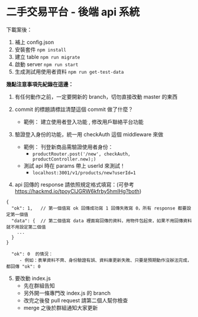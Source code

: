 # 二手交易平台 - 後端 api 系統

下載案後：
1. 補上 config.json
2. 安裝套件 `npm install`
3. 建立 table `npm run migrate`
4. 啟動 server `npm run start`
5. 生成測試用使用者資料 `npm run get-test-data`

**幾點注意事項先紀錄在這邊：**
1. 有任何動作之前，一定要開新的 branch，切勿直接改動 master 的東西

2. commit 的標題請標註清楚這個 commit 做了什麼？
    * 範例： 建立使用者登入功能 , 修改用戶聯絡平台功能

3. 驗證登入身份的功能，統一用 checkAuth 這個 middleware 來做 
    * 範例： 刊登新商品需驗證使用者身份： 
      * `productRouter.post('/new', checkAuth, productController.new);)`
    * 測試 api 時在 params 帶上 userId 來測試！
      * `localhost:3001/v1/products/new?userId=1`

4. api 回傳的 response 請依照規定格式填寫：(可參考 https://hackmd.io/tpoyClJGRW6kfrby5hmIHg?both)

```
{
  "ok": 1,   // 第一個值寫 ok 回傳成功寫 1 回傳失敗寫 0，所有 response 都要設定第一個值
  "data": {  // 第二個值寫 data 裡面寫回傳的資料，用物件包起來，如果不用回傳資料就不用設定第二個值
    ...
  }
}

  "ok": 0  的情況：
     - 例如：表單資料不齊、身份驗證有誤、資料庫更新失敗、只要是預期動作沒辦法完成，都回傳 "ok": 0

```

5. 要改動 index.js
    * 先在群組告知
    * 另外開一條專門改 index.js 的 branch
    * 改完之後發 pull request 請第二個人幫你檢查
    * merge 之後於群組通知大家更新
    
    
